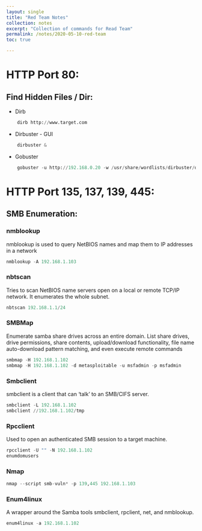 ```yaml
---
layout: single
title: "Red Team Notes"
collection: notes
excerpt: "Collection of commands for Read Team"
permalink: /notes/2020-05-10-red-team
toc: true

---
```


# HTTP Port 80:

## Find Hidden Files / Dir:
* Dirb
```python
    dirb http://www.target.com
```
* Dirbuster - GUI
```python
    dirbuster &
```
* Gobuster
```python
    gobuster -u http://192.168.0.20 -w /usr/share/wordlists/dirbuster/directory-list-2.3-medium.txt 
```
# HTTP Port 135, 137, 139, 445:

## SMB Enumeration:
### nmblookup
nmblookup is used to query NetBIOS names and map them to IP addresses in a network
```python
nmblookup -A 192.168.1.103
``` 
### nbtscan
Tries to scan NetBIOS name servers open on a local or remote TCP/IP network. It enumerates the whole subnet.
```python
nbtscan 192.168.1.1/24
``` 
### SMBMap
Enumerate samba share drives across an entire domain. List share drives, drive permissions, share contents, upload/download functionality, file name auto-download pattern matching, and even execute remote commands
```python
smbmap -H 192.168.1.102
smbmap -H 192.168.1.102 -d metasploitable -u msfadmin -p msfadmin
``` 
### Smbclient
smbclient is a client that can ‘talk’ to an SMB/CIFS server.
```python
smbclient -L 192.168.1.102
smbclient //192.168.1.102/tmp
``` 
### Rpcclient
Used to open an authenticated SMB session to a target machine.
```python
rpcclient -U "" -N 192.168.1.102
enumdomusers
```

### Nmap
```python
nmap --script smb-vuln* -p 139,445 192.168.1.103
```

### Enum4linux
A wrapper around the Samba tools smbclient, rpclient, net, and nmblookup.
```python
enum4linux -a 192.168.1.102
```